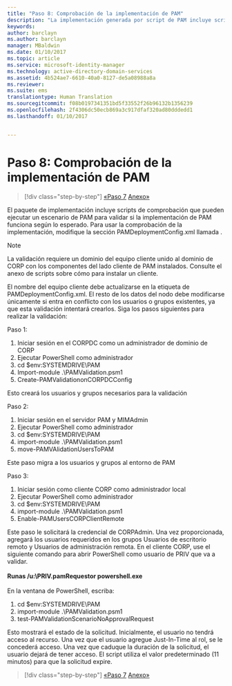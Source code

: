 ```yaml
---
title: "Paso 8: Comprobación de la implementación de PAM"
description: "La implementación generada por script de PAM incluye scripts de comprobación que pueden ejecutar un escenario de PAM para validar si la implementación de PAM funciona según lo esperado."
keywords: 
author: barclayn
ms.author: barclayn
manager: MBaldwin
ms.date: 01/10/2017
ms.topic: article
ms.service: microsoft-identity-manager
ms.technology: active-directory-domain-services
ms.assetid: 4b524ae7-6610-40a0-8127-de5a08988a8a
ms.reviewer: 
ms.suite: ems
translationtype: Human Translation
ms.sourcegitcommit: f08b0197341351bd5f33552f26b96132b1356239
ms.openlocfilehash: 2f4306dc50ecb869a3c917dfaf320ad80dddedd1
ms.lasthandoff: 01/10/2017


---
```


# <a name="step-8-pam-deployment-verification"></a>Paso 8: Comprobación de la implementación de PAM

>[!div class="step-by-step"]
[«Paso 7](sp1-step7-setup-sidhistory-sidfiltering.md)
[Anexo»](sp1-pam-deployment-addendum.md)

El paquete de implementación incluye scripts de comprobación que pueden ejecutar un escenario de PAM para validar si la implementación de PAM funciona según lo esperado.
Para usar la comprobación de la implementación, modifique la sección PAMDeploymentConfig.xml llamada <PamValidation/> .

>[!NOTE]
>La validación requiere un dominio del equipo cliente unido al dominio de CORP con los componentes del lado cliente de PAM instalados. Consulte el anexo de scripts sobre cómo para instalar un cliente.

El nombre del equipo cliente debe actualizarse en la etiqueta <PAMValidationClient/> de PAMDeploymentConfig.xml. El resto de los datos del nodo <PAMValidation/> debe modificarse únicamente si entra en conflicto con los usuarios o grupos existentes, ya que esta validación intentará crearlos.
Siga los pasos siguientes para realizar la validación:

Paso 1:

1. Iniciar sesión en el CORPDC como un administrador de dominio de CORP
2. Ejecutar PowerShell como administrador
3. cd $env:SYSTEMDRIVE\PAM
4. Import-module .\PAMValidation.psm1
5. Create-PAMValidationonCORPDCConfig

Esto creará los usuarios y grupos necesarios para la validación

Paso 2:

1. Iniciar sesión en el servidor PAM y MIMAdmin
2. Ejecutar PowerShell como administrador
3. cd $env:SYSTEMDRIVE\PAM
4. import-module .\PAMValidation.psm1
5. move-PAMVAlidationUsersToPAM

Este paso migra a los usuarios y grupos al entorno de PAM

Paso 3:

1. Iniciar sesión como cliente CORP como administrador local
2. Ejecutar PowerShell como administrador
3. cd $env:SYSTEMDRIVE\PAM
4. import-module .\PAMValidation.psm1
5. Enable-PAMUsersCORPClientRemote


Este paso le solicitará la credencial de CORPAdmin. Una vez proporcionada, agregará los usuarios requeridos en los grupos Usuarios de escritorio remoto y Usuarios de administración remota.
En el cliente CORP, use el siguiente comando para abrir PowerShell como usuario de PRIV que va a validar. </br></br>
**Runas /u:<PRIV domain>\PRIV.pamRequestor powershell.exe**  </br></br>
En la ventana de PowerShell, escriba:

1. cd $env:SYSTEMDRIVE\PAM
2. import-module .\PAMValidation.psm1
3. test-PAMValidationScenarioNoApprovalRequest


  Esto mostrará el estado de la solicitud.
  Inicialmente, el usuario no tendrá acceso al recurso. Una vez que el usuario agregue Just-In-Time al rol, se le concederá acceso. Una vez que caduque la duración de la solicitud, el usuario dejará de tener acceso.
  El script utiliza el valor predeterminado (11 minutos) para que la solicitud expire.

>[!div class="step-by-step"]
[«Paso 7](sp1-step7-setup-sidhistory-sidfiltering.md)
[Anexo»](sp1-pam-deployment-addendum.md)

